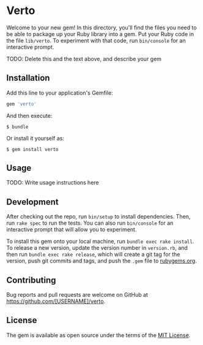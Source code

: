 # Verto

Welcome to your new gem! In this directory, you'll find the files you need to be able to package up your Ruby library into a gem. Put your Ruby code in the file `lib/verto`. To experiment with that code, run `bin/console` for an interactive prompt.

TODO: Delete this and the text above, and describe your gem

## Installation

Add this line to your application's Gemfile:

```ruby
gem 'verto'
```

And then execute:

    $ bundle

Or install it yourself as:

    $ gem install verto

## Usage

TODO: Write usage instructions here

## Development

After checking out the repo, run `bin/setup` to install dependencies. Then, run `rake spec` to run the tests. You can also run `bin/console` for an interactive prompt that will allow you to experiment.

To install this gem onto your local machine, run `bundle exec rake install`. To release a new version, update the version number in `version.rb`, and then run `bundle exec rake release`, which will create a git tag for the version, push git commits and tags, and push the `.gem` file to [rubygems.org](https://rubygems.org).

## Contributing

Bug reports and pull requests are welcome on GitHub at https://github.com/[USERNAME]/verto.

## License

The gem is available as open source under the terms of the [MIT License](https://opensource.org/licenses/MIT).
